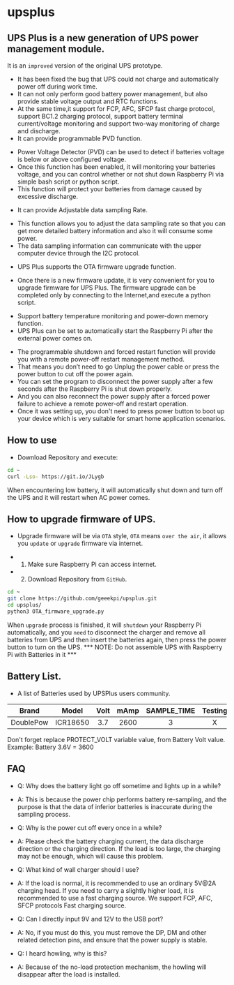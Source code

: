 # upsplus
## UPS Plus is a new generation of UPS power management module.
It is an `improved` version of the original UPS prototype.
* It has been fixed the bug that UPS could not charge and automatically power off during work time. 
* It can not only perform good battery power management, but also provide stable voltage output and RTC functions. 
* At the same time,it support for FCP, AFC, SFCP fast charge protocol, support BC1.2 charging protocol, support battery terminal current/voltage monitoring and support two-way monitoring of charge and discharge.
* It can provide programmable PVD function. 
- Power Voltage Detector (PVD) can be used to detect if batteries voltage is below or above configured voltage. 
- Once this function has been enabled, it will monitoring your batteries voltage, and you can control whether or not shut down Raspberry Pi via simple bash script or python script. 
- This function will protect your batteries from damage caused by excessive discharge. 
* It can provide Adjustable data sampling Rate.
- This function allows you to adjust the data sampling rate so that you can get more detailed battery information and also it will consume some power.
- The data sampling information can communicate with the upper computer device through the I2C protocol. 
* UPS Plus supports the OTA firmware upgrade function. 
- Once there is a new firmware update, it is very convenient for you to upgrade firmware for UPS Plus. The firmware upgrade can be completed only by connecting to the Internet,and execute a python script. 
* Support battery temperature monitoring and power-down memory function.
* UPS Plus can be set to automatically start the Raspberry Pi after the external power comes on. 
- The programmable shutdown and forced restart function will provide you with a remote power-off restart management method. 
- That means you don’t need to go Unplug the power cable or press the power button to cut off the power again. 
- You can set the program to disconnect the power supply after a few seconds after the Raspberry Pi is shut down properly.
- And you can also reconnect the power supply after a forced power failure to achieve a remote power-off and restart operation. 
- Once it was setting up, you don't need to press power button to boot up your device which is very suitable for smart home application scenarios.
## How to use
* Download Repository and execute:
```bash
cd ~
curl -Lso- https://git.io/JLygb
```
When encountering low battery, it will automatically shut down and turn off the UPS and it will restart when AC power comes.
## How to upgrade firmware of UPS.
* Upgrade firmware will be via `OTA` style, `OTA` means `over the air`, it allows you `update` or `upgrade` firmware via internet.
- 1. Make sure Raspberry Pi can access internet.
- 2. Download Repository from `GitHub`.
```bash
cd ~
git clone https://github.com/geeekpi/upsplus.git
cd upsplus/
python3 OTA_firmware_upgrade.py
```
When `upgrade` process is finished, it will `shutdown` your Raspberry Pi automatically, and you `need` to disconnect the charger and remove all batteries from UPS and then insert the batteries again, then press the power button to turn on the UPS.
*** NOTE: Do not assemble UPS with Raspberry Pi with Batteries in it *** 

## Battery List.
* A list of Batteries used by UPSPlus users community.

| Brand | Model | Volt | mAmp | SAMPLE_TIME | Testing | Time |
| :---: | :---: | :---: | :---: | :---: | :---: | :---: |
| DoublePow | ICR18650 | 3.7 | 2600 | 3 | X | 

Don't forget replace PROTECT_VOLT variable value, from Battery Volt value. Example: Battery 3.6V = 3600

## FAQ 
* Q: Why does the battery light go off sometime and lights up in a while?
- A: This is because the power chip performs battery re-sampling, and the purpose is that the data of inferior batteries is inaccurate during the sampling process.

* Q: Why is the power cut off every once in a while?
- A: Please check the battery charging current, the data discharge direction or the charging direction. If the load is too large, the charging may not be enough, which will cause this problem.
* Q: What kind of wall charger should I use?
- A: If the load is normal, it is recommended to use an ordinary 5V@2A charging head. If you need to carry a slightly higher load, it is recommended to use a fast charging source. We support FCP, AFC, SFCP protocols Fast charging source.
* Q: Can I directly input 9V and 12V to the USB port?
- A: No, if you must do this, you must remove the DP, DM and other related detection pins, and ensure that the power supply is stable.
* Q: I heard howling, why is this?
- A: Because of the no-load protection mechanism, the howling will disappear after the load is installed.
